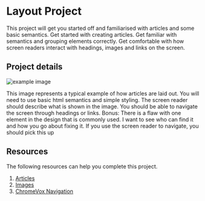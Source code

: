 # Layout Project
This project will get you started off and familiarised with articles and some basic semantics.
Get started with creating articles.
Get familiar with semantics and grouping elements correctly.
Get comfortable with how screen readers interact with headings, images and links on the screen.

## Project details
![example image](https://github.com/caperaven/training/blob/master/images/accessibility/project1.jpg)

This image represents a typical example of how articles are laid out. You will need to use basic html semantics and simple styling.
The screen reader should describe what is shown in the image. 
You should be able to navigate the screen through headings or links.
Bonus: There is a flaw with one element in the design that is commonly used. I want to see who can find it and how you go about fixing it. If you use the screen reader to navigate, you should pick this up

## Resources
The following resources can help you complete this project.

1. [Articles](https://developer.mozilla.org/en-US/docs/Web/HTML/Element/article)
1. [Images](https://developer.mozilla.org/en-US/docs/Learn/HTML/Multimedia_and_embedding/Images_in_HTML)
1. [ChromeVox Navigation](http://www.chromevox.com/keyboard_shortcuts.html)